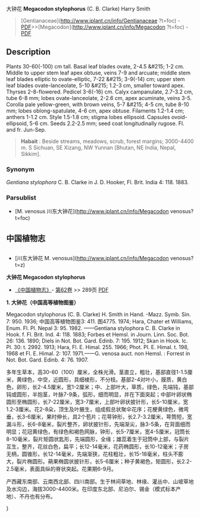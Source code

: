 大钟花 **Megacodon stylophorus** (C. B. Clarke) Harry Smith

> [Gentianaceae](http://www.iplant.cn/info/Gentianaceae ?t=foc) - [PDF](http://iplant.cn/foc/pdf/Gentianaceae.pdf)>>[Megacodon](http://www.iplant.cn/info/Megacodon ?t=foc) - [PDF](http://www.iplant.cn/foc/pdf/Megacodon.pdf)

## Description

Plants 30-60(-100) cm tall. Basal leaf blades ovate, 2-4.5 &amp;#215; 1-2 cm. Middle to upper stem leaf apex obtuse, veins 7-9 and arcuate; middle stem leaf blades elliptic to ovate-elliptic, 7-22 &amp;#215; 3-9(-14) cm; upper stem leaf blades ovate-lanceolate, 5-10 &amp;#215; 1.2-3 cm, smaller toward apex. Thyrses 2-8-flowered. Pedicel 3-6(-16) cm. Calyx campanulate, 2.7-3.2 cm, tube 6-8 mm; lobes ovate-lanceolate, 2-2.6 cm, apex acuminate, veins 3-5. Corolla pale yellow-green, with brown veins, 5-7 &amp;#215; 4-5 cm, tube 8-10 mm; lobes oblong-spatulate, 4-6 cm, apex obtuse. Filaments 1.2-1.4 cm; anthers 1-1.2 cm. Style 1.5-1.8 cm; stigma lobes ellipsoid. Capsules ovoid-ellipsoid, 5-6 cm. Seeds 2.2-2.5 mm; seed coat longitudinally rugose. Fl. and fr. Jun-Sep.

> **Habait** : 
> Beside streams, meadows, scrub, forest margins; 3000-4400 m. S Sichuan, SE Xizang, NW Yunnan [Bhutan, NE India, Nepal, Sikkim].

### Synonym
*Gentiana stylophora* C. B. Clarke in J. D. Hooker, Fl. Brit. India 4: 118. 1883.

### Parsublist

* [M.  venosus  川东大钟花](http://www.iplant.cn/info/Megacodon venosus?t=foc)

## 中国植物志

## 
* [川东大钟花  M.  venosus](http://www.iplant.cn/info/Megacodon venosus?t=z)

**大钟花 Megacodon stylophorus**

* [《中国植物志》](http://www.iplant.cn/frps)- [第62卷](http://www.iplant.cn/frps/vol/62) >> 289页 [PDF](http://www.iplant.cn/frps/pdf/62/289.PDF)

**1. 大钟花（中国高等植物图鉴）**

Megacodon stylophorus (C. B. Clarke) H. Smith in Hand. -Mazz. Symb. Sin. 7: 950. 1936; 中国高等植物图鉴3: 411. 图4775. 1974; Hara, Chater et Williams, Enum. Fl. Pl. Nepal 3: 95. 1982. ——Gentiana stylophora C. B. Clarke in Hook. f. Fl. Brit. Ind. 4: 118. 1883; Forbes et Hemsl. in Journ. Linn. Soc. Bot. 26: 136. 1890; Diels in Not. Bot. Gard. Edinb. 7: 195. 1912; Skan in Hook. Ic. Pl. 30: t. 2992. 1913; Hara, Fl. E. Himal. 255. 1966; Phot. Pl. E. Himal. t. 198, 1968 et Fl. E. Himal. 2: 107. 1971.——G. venosa auct. non Hemsl. : Forrest in Not. Bot. Gard. Edinb. 4: 76. 1907.

多年生草本，高30-60（100）厘米，全株光滑。茎直立，粗壮，基部直径1-1.5厘米，黄绿色，中空，近圆形，具细棱形，不分枝。基部2-4对叶小，膜质，黄白色，卵形，长2-4.5厘米，宽1-2厘米；中、上部叶大，草质，绿色，先端钝，基部钝或圆形，半抱茎，叶脉7-9条，弧形，细而明显，并在下面突起；中部叶卵状椭圆形至椭圆形，长7-22厘米，宽3-7厘米，上部叶卵状披针形，长5-10厘米，宽1.2-3厘米。花2-8朵，顶生及叶腋生，组成假总状聚伞花序；花梗黄绿色，微弯垂，长3-6厘米，果时伸长，具2个苞片；花萼钟形，长2.7-3.2厘米，萼筒短，宽漏斗形，长6-8毫米，裂片整齐，卵状披针形，先端渐尖，脉3-5条，在背面细而明显；花冠黄绿色，有绿色和褐色网脉，钟形，长5-7厘米，宽4-5厘米，冠筒长8-10毫米，裂片矩圆状匙形，先端圆形，全缘；雄蕊着生于冠筒中上部，与裂片互生，整齐，花丝白色，扁平；长12-14毫米，花药椭圆形，长10-12毫米；子房无柄，圆锥形，长12-14毫米，先端渐狭，花柱粗壮，长15-18毫米，柱头不膨大，裂片椭圆形。蒴果椭圆状披针形，长5-6厘米；种子黄褐色，矩圆形，长2.2-2.5毫米，表面具纵的脊状突起。花果期6-9月。

产西藏东南部、云南西北部、四川南部。生于林间草地、林缘、灌丛中、山坡草地及水沟边，海拔3000-4400米。在印度东北部、尼泊尔、锡金（模式标本产地）、不丹也有分布。

}